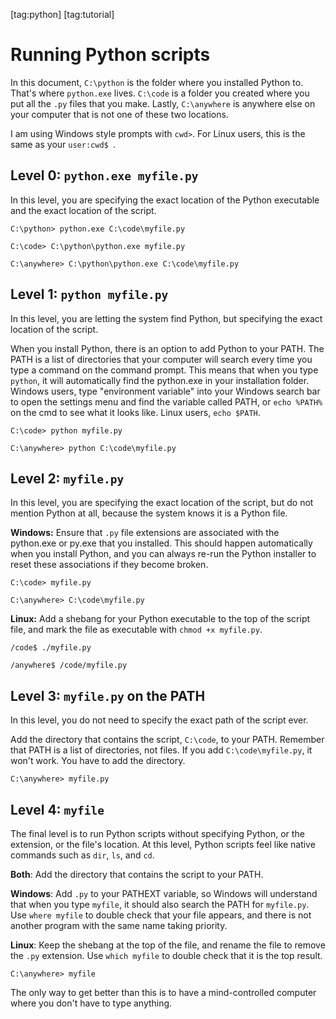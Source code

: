 [tag:python] [tag:tutorial]

Running Python scripts
======================

In this document, `C:\python` is the folder where you installed Python to. That's where `python.exe` lives. `C:\code` is a folder you created where you put all the `.py` files that you make. Lastly, `C:\anywhere` is anywhere else on your computer that is not one of these two locations.

I am using Windows style prompts with `cwd>`. For Linux users, this is the same as your `user:cwd$ `.

## Level 0: `python.exe myfile.py`

In this level, you are specifying the exact location of the Python executable and the exact location of the script.

`C:\python> python.exe C:\code\myfile.py`

`C:\code> C:\python\python.exe myfile.py`

`C:\anywhere> C:\python\python.exe C:\code\myfile.py`

## Level 1: `python myfile.py`

In this level, you are letting the system find Python, but specifying the exact location of the script.

When you install Python, there is an option to add Python to your PATH. The PATH is a list of directories that your computer will search every time you type a command on the command prompt. This means that when you type `python`, it will automatically find the python.exe in your installation folder. Windows users, type "environment variable" into your Windows search bar to open the settings menu and find the variable called PATH, or `echo %PATH%` on the cmd to see what it looks like. Linux users, `echo $PATH`.

`C:\code> python myfile.py`

`C:\anywhere> python C:\code\myfile.py`

## Level 2: `myfile.py`

In this level, you are specifying the exact location of the script, but do not mention Python at all, because the system knows it is a Python file.

**Windows:** Ensure that `.py` file extensions are associated with the python.exe or py.exe that you installed. This should happen automatically when you install Python, and you can always re-run the Python installer to reset these associations if they become broken.

`C:\code> myfile.py`

`C:\anywhere> C:\code\myfile.py`

**Linux:** Add a shebang for your Python executable to the top of the script file, and mark the file as executable with `chmod +x myfile.py`.

`/code$ ./myfile.py`

`/anywhere$ /code/myfile.py`

## Level 3: `myfile.py` on the PATH

In this level, you do not need to specify the exact path of the script ever.

Add the directory that contains the script, `C:\code`, to your PATH. Remember that PATH is a list of directories, not files. If you add `C:\code\myfile.py`, it won't work. You have to add the directory.

`C:\anywhere> myfile.py`

## Level 4: `myfile`

The final level is to run Python scripts without specifying Python, or the extension, or the file's location. At this level, Python scripts feel like native commands such as `dir`, `ls`, and `cd`.

**Both**: Add the directory that contains the script to your PATH.

**Windows**: Add `.py` to your PATHEXT variable, so Windows will understand that when you type `myfile`, it should also search the PATH for `myfile.py`. Use `where myfile` to double check that your file appears, and there is not another program with the same name taking priority.

**Linux**: Keep the shebang at the top of the file, and rename the file to remove the `.py` extension. Use `which myfile` to double check that it is the top result.

`C:\anywhere> myfile`

The only way to get better than this is to have a mind-controlled computer where you don't have to type anything.
